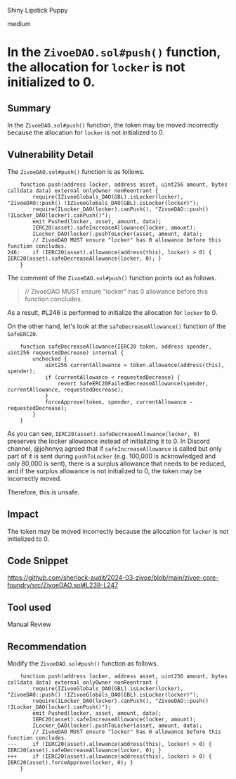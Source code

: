 Shiny Lipstick Puppy

medium

# In the `ZivoeDAO.sol#push()` function, the allocation for `locker` is not initialized to 0.

## Summary
In the `ZivoeDAO.sol#push()` function, the token may be moved incorrectly because the allocation for `locker` is not initialized to 0.
## Vulnerability Detail
The `ZivoeDAO.sol#push()` function is as follows.
```solidity
    function push(address locker, address asset, uint256 amount, bytes calldata data) external onlyOwner nonReentrant {
        require(IZivoeGlobals_DAO(GBL).isLocker(locker), "ZivoeDAO::push() !IZivoeGlobals_DAO(GBL).isLocker(locker)");
        require(ILocker_DAO(locker).canPush(), "ZivoeDAO::push() !ILocker_DAO(locker).canPush()");
        emit Pushed(locker, asset, amount, data);
        IERC20(asset).safeIncreaseAllowance(locker, amount);
        ILocker_DAO(locker).pushToLocker(asset, amount, data);
        // ZivoeDAO MUST ensure "locker" has 0 allowance before this function concludes.
246:    if (IERC20(asset).allowance(address(this), locker) > 0) { IERC20(asset).safeDecreaseAllowance(locker, 0); }
    }
```
The comment of the `ZivoeDAO.sol#push()` function points out as follows.

>// ZivoeDAO MUST ensure "locker" has 0 allowance before this function concludes.

As a result, #L246 is performed to initialize the allocation for `locker` to 0.

On the other hand, let's look at the `safeDecreaseAllowance()` function of the `SafeERC20`.
```solidity
    function safeDecreaseAllowance(IERC20 token, address spender, uint256 requestedDecrease) internal {
        unchecked {
            uint256 currentAllowance = token.allowance(address(this), spender);
            if (currentAllowance < requestedDecrease) {
                revert SafeERC20FailedDecreaseAllowance(spender, currentAllowance, requestedDecrease);
            }
            forceApprove(token, spender, currentAllowance - requestedDecrease);
        }
    }
```

As you can see, `IERC20(asset).safeDecreaseAllowance(locker, 0)` preserves the locker allowance instead of initializing it to 0.
In Discord channel, @johnnyq agreed that if `safeIncreaseAllowance` is called but only part of it is sent during `pushToLocker` (e.g. 100,000 is acknowledged and only 80,000 is sent), there is a surplus allowance that needs to be reduced, and if the surplus allowance is not initialized to 0, the token may be incorrectly moved.

Therefore, this is unsafe.
## Impact
The token may be moved incorrectly because the allocation for `locker` is not initialized to 0.
## Code Snippet
https://github.com/sherlock-audit/2024-03-zivoe/blob/main/zivoe-core-foundry/src/ZivoeDAO.sol#L239-L247
## Tool used

Manual Review

## Recommendation
Modify the `ZivoeDAO.sol#push()` function as follows.
```solidity
    function push(address locker, address asset, uint256 amount, bytes calldata data) external onlyOwner nonReentrant {
        require(IZivoeGlobals_DAO(GBL).isLocker(locker), "ZivoeDAO::push() !IZivoeGlobals_DAO(GBL).isLocker(locker)");
        require(ILocker_DAO(locker).canPush(), "ZivoeDAO::push() !ILocker_DAO(locker).canPush()");
        emit Pushed(locker, asset, amount, data);
        IERC20(asset).safeIncreaseAllowance(locker, amount);
        ILocker_DAO(locker).pushToLocker(asset, amount, data);
        // ZivoeDAO MUST ensure "locker" has 0 allowance before this function concludes.
---     if (IERC20(asset).allowance(address(this), locker) > 0) { IERC20(asset).safeDecreaseAllowance(locker, 0); }
+++     if (IERC20(asset).allowance(address(this), locker) > 0) { IERC20(asset).forceApprove(locker, 0); }
    }
```
